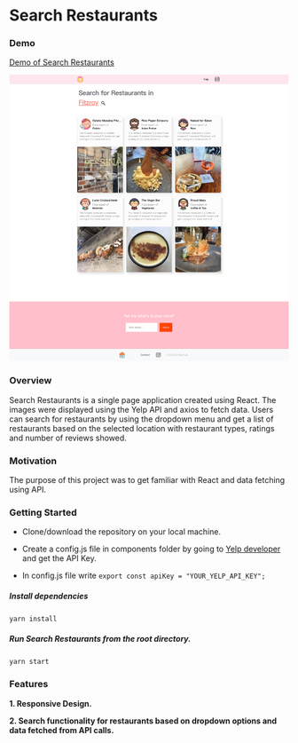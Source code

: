 # Search Restaurants
### Demo

[Demo of Search Restaurants](http://searchrestaurant.com.s3-website-ap-northeast-1.amazonaws.com)

![](/demo.png)

### Overview

Search Restaurants is a single page application created using React. The images were displayed using the Yelp API and axios to fetch data. Users can search for restaurants by using the dropdown menu and get a list of restaurants based on the selected location with restaurant types, ratings and number of reviews showed.

### Motivation

The purpose of this project was to get familiar with React and data fetching using API. 

### Getting Started

- Clone/download the repository on your local machine.

- Create a config.js file in components folder by going to [Yelp developer](https://www.yelp.com/developers/v3/manage_app) and get the API Key.

- In config.js file write
`export const apiKey = "YOUR_YELP_API_KEY";`

##### Install dependencies

`yarn install`

##### Run Search Restaurants from the root directory.

`yarn start`


### Features

**1. Responsive Design.**

**2. Search functionality for restaurants based on dropdown options and data fetched from API calls.**

